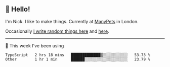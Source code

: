 ## 👋 Hello! 

I'm Nick. I like to make things. Currently at [ManyPets](https://manypets.com) in London.

Occasionally [I write random things here](https://nicksnell.com) and [here](https://twitter.com/nicksnell).

-------

🚀 This week I've been using

<!--START_SECTION:waka-->

```text
TypeScript   2 hrs 18 mins   █████████████▒░░░░░░░░░░░   53.73 %
Other        1 hr 1 min      ██████░░░░░░░░░░░░░░░░░░░   23.79 %
```

<!--END_SECTION:waka-->
